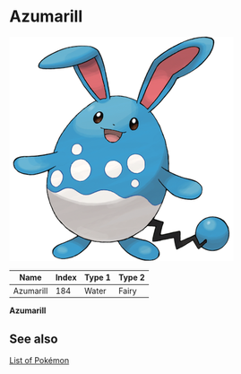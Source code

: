 # Azumarill


![Azumarill](images/184.png)

| **Name** | **Index** | **Type 1** | **Type 2** |
|----|----|----|----|
| Azumarill | 184 | Water | Fairy  |

**Azumarill** 

## See also

[List of Pokémon](../pokemon.md)

